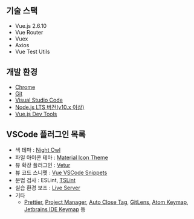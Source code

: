 ## 기술 스택

- Vue.js 2.6.10
- Vue Router
- Vuex
- Axios
- Vue Test Utils

## 개발 환경

- [Chrome](https://www.google.com/intl/ko/chrome/)
- [Git](https://git-scm.com/downloads)
- [Visual Studio Code](https://code.visualstudio.com/)
- [Node.js LTS 버전(v10.x 이상)](https://nodejs.org/ko/)
- [Vue.js Dev Tools](https://chrome.google.com/webstore/detail/vuejs-devtools/nhdogjmejiglipccpnnnanhbledajbpd)

## VSCode 플러그인 목록

- 색 테마 : [Night Owl](https://marketplace.visualstudio.com/items?itemName=sdras.night-owl)
- 파일 아이콘 테마 : [Material Icon Theme](https://marketplace.visualstudio.com/items?itemName=PKief.material-icon-theme)
- 뷰 확장 플러그인 : [Vetur](https://marketplace.visualstudio.com/items?itemName=octref.vetur)
- 뷰 코드 스니펫 : [Vue VSCode Snippets](https://marketplace.visualstudio.com/items?itemName=sdras.vue-vscode-snippets)
- 문법 검사 : ESLint, [TSLint](https://marketplace.visualstudio.com/items?itemName=eg2.tslint)
- 실습 환경 보조 : [Live Server](https://marketplace.visualstudio.com/items?itemName=ritwickdey.LiveServer)
- 기타
  - [Prettier](https://marketplace.visualstudio.com/items?itemName=esbenp.prettier-vscode), [Project Manager](https://marketplace.visualstudio.com/items?itemName=alefragnani.project-manager), [Auto Close Tag](https://marketplace.visualstudio.com/items?itemName=formulahendry.auto-close-tag), [GitLens](https://marketplace.visualstudio.com/items?itemName=eamodio.gitlens), [Atom Keymap](https://marketplace.visualstudio.com/items?itemName=ms-vscode.atom-keybindings), [Jetbrains IDE Keymap](https://marketplace.visualstudio.com/items?itemName=isudox.vscode-jetbrains-keybindings) 등